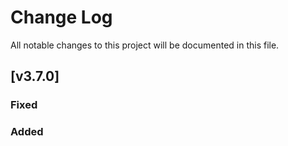 # Change Log
All notable changes to this project will be documented in this file.

## [v3.7.0]

### Fixed

### Added